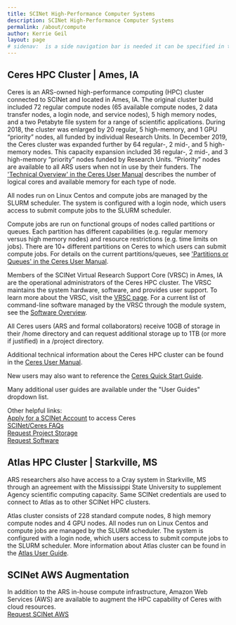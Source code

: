 ```yaml
---
title: SCINet High-Performance Computer Systems
description: SCINet High-Performance Computer Systems
permalink: /about/compute
author: Kerrie Geil
layout: page
# sidenav:  is a side navigation bar is needed it can be specified in the _data/navigation.yml file
---
```


## Ceres HPC Cluster | Ames, IA
Ceres is an ARS-owned high-performance computing (HPC) cluster connected to SCINet and located in Ames, IA. The original cluster build included 72 regular compute nodes (65 available compute nodes, 2 data transfer nodes, a login node, and service nodes), 5 high memory nodes, and a two Petabyte file system for a range of scientific applications. During 2018, the cluster was enlarged by 20 regular, 5 high-memory, and 1 GPU “priority” nodes, all funded by individual Research Units. In December 2019, the Ceres cluster was expanded further by 64 regular-, 2 mid-, and 5 high-memory nodes. This capacity expansion included 36 regular-, 2 mid-, and 3 high-memory “priority” nodes funded by Research Units. “Priority” nodes are available to all ARS users when not in use by their funders. The ['Technical Overview' in the Ceres User Manual](/guide/ceres/#technical-overview) describes the number of logical cores and available memory for each type of node.

All nodes run on Linux Centos and compute jobs are managed by the SLURM scheduler. The system is configured with a login node, which users access to submit compute jobs to the SLURM scheduler.

Compute jobs are run on functional groups of nodes called partitions or queues. Each partition has different capabilities (e.g. regular memory versus high memory nodes) and resource restrictions (e.g. time limits on jobs). There are 10+ different partitions on Ceres to which users can submit compute jobs. For details on the current partitions/queues, see ['Partitions or Queues' in the Ceres User Manual](/guide/ceres/#partitions-or-queues).

Members of the SCINet Virtual Research Support Core (VRSC) in Ames, IA are the operational administrators of the Ceres HPC cluster. The VRSC maintains the system hardware, software, and provides user support. To learn more about the VRSC, visit the [VRSC page](/support/vrsc/). For a current list of command-line software managed by the VRSC through the module system, see the [Software Overview](/guide/software).

All Ceres users (ARS and formal collaborators) receive 10GB of storage in their /home directory and can request additional storage up to 1TB (or more if justified) in a /project directory.

Additional technical information about the Ceres HPC cluster can be found in the [Ceres User Manual](/guide/ceres/).

New users may also want to reference the [Ceres Quick Start Guide](/guide/quickstart).

Many additional user guides are available under the "User Guides" dropdown list.

Other helpful links:<br>
[Apply for a SCINet Account](/signup/) to access Ceres<br>
[SCINet/Ceres FAQs](/support/faq/)<br>
[Request Project Storage](/support/request-storage)<br>
[Request Software](/support/request-software)<br>


## Atlas HPC Cluster | Starkville, MS 
ARS researchers also have access to a Cray system in Starkville, MS through an agreement with the Mississippi State University to supplement Agency scientific computing capacity. Same SCINet credentials are used to connect to Atlas as to other SCINet HPC clusters.

Atlas cluster consists of 228 standard compute nodes, 8 high memory compute nodes and 4 GPU nodes. All nodes run on Linux Centos and compute jobs are managed by the SLURM scheduler. The system is configured with a login node, which users access to submit compute jobs to the SLURM scheduler. More information about Atlas cluster can be found in the [Atlas User Guide](https://www.hpc.msstate.edu/computing/atlas).


## SCINet AWS Augmentation
In addition to the ARS in-house compute infrastructure, Amazon Web Services (AWS) are available to augment the HPC capability of Ceres with cloud resources.<br>
[Request SCINet AWS](/support/request-AWS)

<!--
## Page specific instructions
Ceres
configuration
nodes storage queues
operators
network connections
links to operating docs
Info on next generation HPS's coming online
-->
